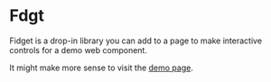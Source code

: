 # Fdgt

Fidget is a drop-in library you can add to a page to make interactive controls for a demo web component.

It might make more sense to visit the [demo page](https://keithcirkel.co.uk/fdgt).
